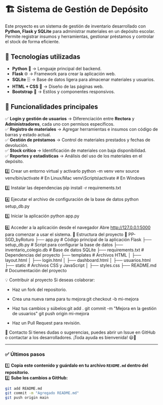 # 🏗️ Sistema de Gestión de Depósito

Este proyecto es un sistema de gestión de inventario desarrollado con **Python, Flask y SQLite** para administrar materiales en un depósito escolar. Permite registrar insumos y herramientas, gestionar préstamos y controlar el stock de forma eficiente.

## 🚀 Tecnologías utilizadas
- **Python** 🐍 → Lenguaje principal del backend.
- **Flask** 🌐 → Framework para crear la aplicación web.
- **SQLite** 🗄️ → Base de datos ligera para almacenar materiales y usuarios.
- **HTML + CSS** 🎨 → Diseño de las páginas web.
- **Bootstrap** 📏 → Estilos y componentes responsivos.

## 📌 Funcionalidades principales
✅ **Login y gestión de usuarios** → Diferenciación entre **Rectora** y **Administradores**, cada uno con permisos específicos.  
✅ **Registro de materiales** → Agregar herramientas e insumos con código de barras y estado actual.  
✅ **Gestión de préstamos** → Control de materiales prestados y fechas de devolución.  
✅ **Stock crítico** → Identificación de materiales con baja disponibilidad.  
✅ **Reportes y estadísticas** → Análisis del uso de los materiales en el depósito.  

2️⃣ Crear un entorno virtual y activarlo
python -m venv venv
source venv/bin/activate  # En Linux/Mac
venv\Scripts\activate  # En Windows


3️⃣ Instalar las dependencias
pip install -r requirements.txt


4️⃣ Ejecutar el archivo de configuración de la base de datos
python setup_db.py


5️⃣ Iniciar la aplicación
python app.py


6️⃣ Acceder a la aplicación desde el navegador
Abre http://127.0.0.1:5000 para comenzar a usar el sistema.
📂 Estructura del proyecto
📂 PP-SGD_byRoturo
 ├── app.py                  # Código principal de la aplicación Flask
 ├── setup_db.py             # Script para configurar la base de datos
 ├── inventario_colegio.db   # Base de datos SQLite
 ├── requirements.txt        # Dependencias del proyecto
 ├── templates               # Archivos HTML
 │    ├── layout.html
 │    ├── login.html
 │    ├── dashboard.html
 │    ├── usuarios.html
 ├── static                  # Archivos CSS y JavaScript
 │    ├── styles.css
 ├── README.md               # Documentación del proyecto


💡 Contribuir al proyecto
Si deseas colaborar:
- Haz un fork del repositorio.
- Crea una nueva rama para tu mejora:git checkout -b mi-mejora

- Haz tus cambios y súbelos:git add .
git commit -m "Mejora en la gestión de usuarios"
git push origin mi-mejora

- Haz un Pull Request para revisión.


📩 Contacto
Si tienes dudas o sugerencias, puedes abrir un Issue en GitHub o contactar a los desarrolladores. ¡Toda ayuda es bienvenida! 😃🎉

---

### **✅ Últimos pasos**
1️⃣ **Copia este contenido y guárdalo en tu archivo `README.md` dentro del repositorio.**  
2️⃣ **Sube los cambios a GitHub:**  
   ```sh
   git add README.md
   git commit -m "Agregado README.md"
   git push origin main
